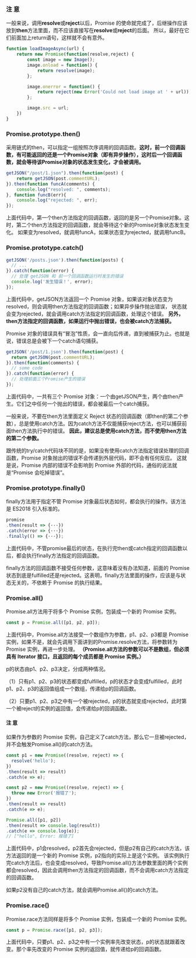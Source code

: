 ### 注 意

>
一般来说，调用<b>resolve</b>或<b>reject</b>以后，Promise 的使命就完成了，后继操作应该放到<b>then</b>方法里面，而不应该直接写在<b>resolve</b>或<b>reject</b>的后面。
所以，最好在它们前面加上return语句，这样就不会有意外。
>
```javascript
function loadImageAsync(url) {
    return new Promise(function(resolve,reject) {
        const image = new Image();
        image.onload = function() {
            return resolve(image);
        };

        image.onerror = function() {
            return reject(new Error('Could not load image at ' + url));
        };

        image.src = url;
    })
}
```

### Promise.prototype.then()

>
采用链式的then，可以指定一组按照次序调用的回调函数。<b>这时，前一个回调函数，有可能返回的还是一个Promise对象（即有异步操作），这时后一个回调函数，就会等待该Promise对象的状态发生变化，才会被调用。
</b>
>
```javascript
getJSON("/post/1.json").then(function(post) {
    return getJSON(post.commentURL);
}).then(function funcA(comments) {
    console.log("resolved: ", comments);
}, function funcB(err){
    console.log("rejected: ", err);
});
```
>
上面代码中，第一个then方法指定的回调函数，返回的是另一个Promise对象。这时，第二个then方法指定的回调函数，就会等待这个新的Promise对象状态发生变化。
如果变为resolved，就调用funcA，如果状态变为rejected，就调用funcB。
>

### Promise.prototype.catch()

```javascript
getJSON('/posts.json').then(function(posts) {
  // ...
}).catch(function(error) {
  // 处理 getJSON 和 前一个回调函数运行时发生的错误
  console.log('发生错误！', error);
});
```
>
上面代码中，getJSON方法返回一个 Promise 对象，如果该对象状态变为resolved，则会调用then方法指定的回调函数；如果异步操作抛出错误，
状态就会变为rejected，就会调用catch方法指定的回调函数，处理这个错误。
<b>另外，then方法指定的回调函数，如果运行中抛出错误，也会被catch方法捕获。</b>
>

Promise 对象的错误具有“冒泡”性质，会一直向后传递，直到被捕获为止。也就是说，错误总是会被下一个catch语句捕获。

```javascript
getJSON('/post/1.json').then(function(post) {
  return getJSON(post.commentURL);
}).then(function(comments) {
  // some code
}).catch(function(error) {
  // 处理前面三个Promise产生的错误
});
```
>
上面代码中，一共有三个 Promise 对象：一个由getJSON产生，两个由then产生。它们之中任何一个抛出的错误，都会被最后一个catch捕获。
>

一般来说，不要在then方法里面定义 Reject 状态的回调函数（即then的第二个参数），总是使用catch方法。因为catch方法不仅能捕获reject方法，也可以捕获前面then方法执行中的错误。
<b>因此，建议总是使用catch方法，而不使用then方法的第二个参数。</b>

>
跟传统的try/catch代码块不同的是，如果没有使用catch方法指定错误处理的回调函数，Promise 对象抛出的错误不会传递到外层代码，即不会有任何反应。
这就是说，Promise 内部的错误不会影响到 Promise 外部的代码，通俗的说法就是“Promise 会吃掉错误”。
>

### Promise.prototype.finally() 

finally方法用于指定不管 Promise 对象最后状态如何，都会执行的操作。该方法是 ES2018 引入标准的。
```javascript
promise
.then(result => {···})
.catch(error => {···})
.finally(() => {···});
```
>
上面代码中，不管promise最后的状态，在执行完then或catch指定的回调函数以后，都会执行finally方法指定的回调函数。
>
finally方法的回调函数不接受任何参数，这意味着没有办法知道，前面的 Promise 状态到底是fulfilled还是rejected。这表明，finally方法里面的操作，应该是与状态无关的，不依赖于 Promise 的执行结果。

### Promise.all()

Promise.all方法用于将多个 Promise 实例，包装成一个新的 Promise 实例。

```javascript
const p = Promise.all([p1, p2, p3]);
```

>
上面代码中，Promise.all方法接受一个数组作为参数，p1、p2、p3都是 Promise 实例，如果不是，就会先调用下面讲到的Promise.resolve方法，将参数转为 Promise 实例，再进一步处理。
<b>（Promise.all方法的参数可以不是数组，但必须具有 Iterator 接口，且返回的每个成员都是 Promise 实例。）</b>

p的状态由p1、p2、p3决定，分成两种情况。

（1）只有p1、p2、p3的状态都变成fulfilled，p的状态才会变成fulfilled，此时p1、p2、p3的返回值组成一个数组，传递给p的回调函数。

（2）只要p1、p2、p3之中有一个被rejected，p的状态就变成rejected，此时第一个被reject的实例的返回值，会传递给p的回调函数。
>

#### 注 意

如果作为参数的 Promise 实例，自己定义了catch方法，那么它一旦被rejected，并不会触发Promise.all()的catch方法。
```javascript
const p1 = new Promise((resolve, reject) => {
  resolve('hello');
})
.then(result => result)
.catch(e => e);

const p2 = new Promise((resolve, reject) => {
  throw new Error('报错了');
})
.then(result => result)
.catch(e => e);

Promise.all([p1, p2])
.then(result => console.log(result))
.catch(e => console.log(e));
// ["hello", Error: 报错了]
```
>
上面代码中，p1会resolved，p2首先会rejected，但是p2有自己的catch方法，该方法返回的是一个新的 Promise 实例，p2指向的实际上是这个实例。
该实例执行完catch方法后，也会变成resolved，导致Promise.all()方法参数里面的两个实例都会resolved，因此会调用then方法指定的回调函数，而不会调用catch方法指定的回调函数。

如果p2没有自己的catch方法，就会调用Promise.all()的catch方法。
>

### Promise.race()

Promise.race方法同样是将多个 Promise 实例，包装成一个新的 Promise 实例。

```javascript
const p = Promise.race([p1, p2, p3]);
```

>
上面代码中，只要p1、p2、p3之中有一个实例率先改变状态，p的状态就跟着改变。那个率先改变的 Promise 实例的返回值，就传递给p的回调函数。
>